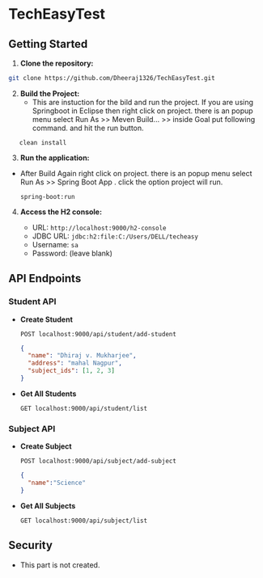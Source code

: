 # TechEasyTest

## Getting Started

1. **Clone the repository:**

```sh
git clone https://github.com/Dheeraj1326/TechEasyTest.git
```

2. **Build the Project:**
    - This are instuction for the bild and run the project.
    If you are using Springboot in Eclipse then right click on project.
    there is an popup menu select Run As >> Meven Build... >> inside Goal
    put following command. and hit the run button.
```
   clean install
```

3. **Run the application:**
- After Build Again right click on project.
    there is an popup menu select 
    Run As >> Spring Boot App . 
    click the option project will run.

   ```
   spring-boot:run
   ```

4. **Access the H2 console:**

   - URL: `http://localhost:9000/h2-console`
   - JDBC URL: `jdbc:h2:file:C:/Users/DELL/techeasy`
   - Username: `sa`
   - Password: (leave blank)

## API Endpoints

### Student API

- **Create Student**

  ```http
  POST localhost:9000/api/student/add-student
  ```

  ```json
  {
    "name": "Dhiraj v. Mukharjee",
    "address": "mahal Nagpur",
    "subject_ids": [1, 2, 3]
  }
  ```

- **Get All Students**

  ```http
  GET localhost:9000/api/student/list
  ```

### Subject API

- **Create Subject**

  ```http
  POST localhost:9000/api/subject/add-subject
  ```

  ```json
  {
    "name":"Science"
  }
  ```


- **Get All Subjects**

  ```http
  GET localhost:9000/api/subject/list
  ```

## Security

- This part is not created.

